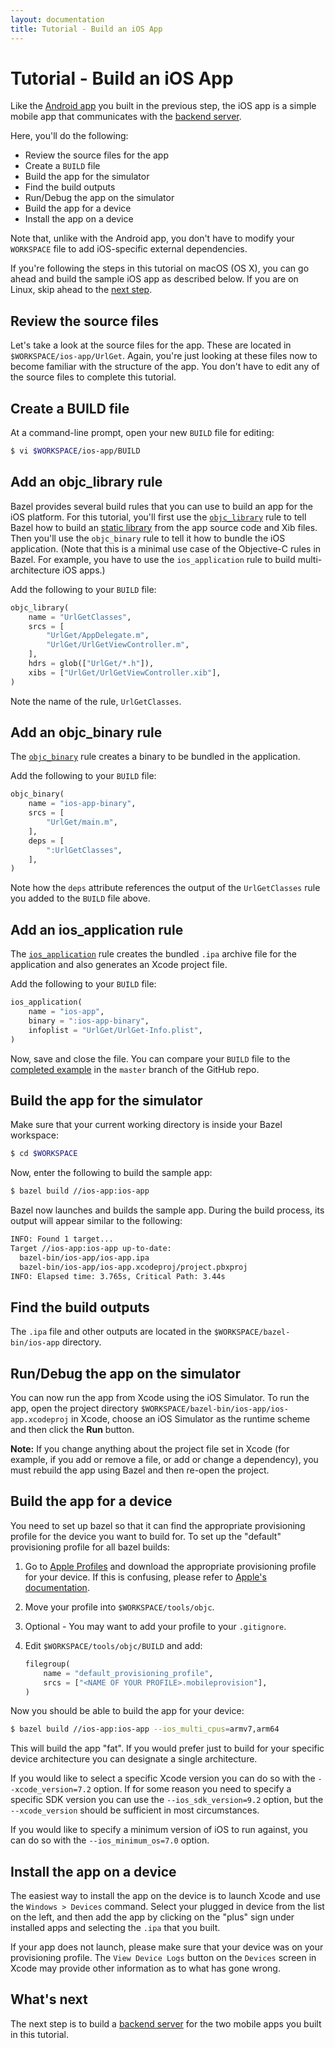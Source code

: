 ```yaml
---
layout: documentation
title: Tutorial - Build an iOS App
---
```


# Tutorial - Build an iOS App

Like the [Android app](android-app.md) you built in the previous step, the iOS
app is a simple mobile app that communicates with the
[backend server](backend-server.md).

Here, you'll do the following:

*   Review the source files for the app
*   Create a `BUILD` file
*   Build the app for the simulator
*   Find the build outputs
*   Run/Debug the app on the simulator
*   Build the app for a device
*   Install the app on a device

Note that, unlike with the Android app, you don't have to modify your
`WORKSPACE` file to add iOS-specific external dependencies.

If you're following the steps in this tutorial on macOS (OS X), you can go ahead
and build the sample iOS app as described below. If you are on Linux, skip ahead
to the [next step](backend-server.md).

## Review the source files

Let's take a look at the source files for the app. These are located in
`$WORKSPACE/ios-app/UrlGet`. Again, you're just looking at these files now to
become familiar with the structure of the app. You don't have to edit any of the
source files to complete this tutorial.

## Create a BUILD file

At a command-line prompt, open your new `BUILD` file for editing:

```bash
$ vi $WORKSPACE/ios-app/BUILD
```

## Add an objc_library rule

Bazel provides several build rules that you can use to build an app for the
iOS platform. For this tutorial, you'll first use the
[`objc_library`](/docs/be/objective-c.html#objc_library) rule to tell Bazel
how to build an
[static library](https://developer.apple.com/library/ios/technotes/iOSStaticLibraries/Introduction.html)
from the app source code and Xib files. Then you'll use the
`objc_binary` rule to tell it how to bundle the iOS application. (Note that
this is a minimal use case of the Objective-C rules in Bazel. For example, you
have to use the `ios_application` rule to build multi-architecture iOS
apps.)

Add the following to your `BUILD` file:

```python
objc_library(
    name = "UrlGetClasses",
    srcs = [
        "UrlGet/AppDelegate.m",
        "UrlGet/UrlGetViewController.m",
    ],
    hdrs = glob(["UrlGet/*.h"]),
    xibs = ["UrlGet/UrlGetViewController.xib"],
)
```

Note the name of the rule, `UrlGetClasses`.

## Add an objc_binary rule

The [`objc_binary`](/docs/be/objective-c.html#objc_binary) rule creates a
binary to be bundled in the application.

Add the following to your `BUILD` file:

```python
objc_binary(
    name = "ios-app-binary",
    srcs = [
        "UrlGet/main.m",
    ],
    deps = [
        ":UrlGetClasses",
    ],
)

```
Note how the `deps` attribute references the output of the
`UrlGetClasses` rule you added to the `BUILD` file above.

## Add an ios_application rule

The [`ios_application`](/docs/be/objective-c.html#ios_application) rule
creates the bundled `.ipa` archive file for the application and also generates
an Xcode project file.

Add the following to your `BUILD` file:

```python
ios_application(
    name = "ios-app",
    binary = ":ios-app-binary",
    infoplist = "UrlGet/UrlGet-Info.plist",
)
```

Now, save and close the file. You can compare your `BUILD` file to the
[completed example](https://github.com/bazelbuild/examples/blob/master/tutorial/ios-app/BUILD)
in the `master` branch of the GitHub repo.

## Build the app for the simulator

Make sure that your current working directory is inside your Bazel workspace:

```bash
$ cd $WORKSPACE
```

Now, enter the following to build the sample app:

```bash
$ bazel build //ios-app:ios-app
```

Bazel now launches and builds the sample app. During the build process, its
output will appear similar to the following:

```bash
INFO: Found 1 target...
Target //ios-app:ios-app up-to-date:
  bazel-bin/ios-app/ios-app.ipa
  bazel-bin/ios-app/ios-app.xcodeproj/project.pbxproj
INFO: Elapsed time: 3.765s, Critical Path: 3.44s
```

## Find the build outputs

The `.ipa` file and other outputs are located in the
`$WORKSPACE/bazel-bin/ios-app` directory.

## Run/Debug the app on the simulator

You can now run the app from Xcode using the iOS Simulator. To run the app,
open the project directory `$WORKSPACE/bazel-bin/ios-app/ios-app.xcodeproj` in
Xcode, choose an iOS Simulator as the runtime scheme and then click the **Run**
button.

**Note:** If you change anything about the project file set in Xcode (for
example, if you add or remove a file, or add or change a dependency), you must
rebuild the app using Bazel and then re-open the project.

## Build the app for a device

You need to set up bazel so that it can find the appropriate provisioning
profile for the device you want to build for. To set up the "default"
provisioning profile for all bazel builds:

   1. Go to [Apple Profiles](https://developer.apple.com/account/ios/profile/profileList.action)
      and download the appropriate provisioning profile for your device.
      If this is confusing, please refer to [Apple's documentation](https://developer.apple.com/library/ios/documentation/IDEs/Conceptual/AppDistributionGuide/MaintainingProfiles/MaintainingProfiles.html).
   1. Move your profile into `$WORKSPACE/tools/objc`.
   1. Optional - You may want to add your profile to your `.gitignore`.
   1. Edit `$WORKSPACE/tools/objc/BUILD` and add:

      ```python
      filegroup(
          name = "default_provisioning_profile",
          srcs = ["<NAME OF YOUR PROFILE>.mobileprovision"],
      )
      ```

Now you should be able to build the app for your device:

```bash
$ bazel build //ios-app:ios-app --ios_multi_cpus=armv7,arm64
```

This will build the app "fat". If you would prefer just to build for
your specific device architecture you can designate a single architecture.

If you would like to select a specific Xcode version you can do so
with the `--xcode_version=7.2` option. If for some reason you need to specify
a specific SDK version you can use the `--ios_sdk_version=9.2` option, but the
`--xcode_version` should be sufficient in most circumstances.

If you would like to specify a minimum version of iOS to run against, you can
do so with the `--ios_minimum_os=7.0` option.

## Install the app on a device

The easiest way to install the app on the device is to launch Xcode and use the
`Windows > Devices` command. Select your plugged in device from the list on the
left, and then add the app by clicking on the "plus" sign under installed apps
and selecting the `.ipa` that you built.

If your app does not launch, please make sure that your device was on your
provisioning profile. The `View Device Logs` button on the `Devices` screen in
Xcode may provide other information as to what has gone wrong.

## What's next

The next step is to build a [backend server](backend-server.md) for the two
mobile apps you built in this tutorial.
